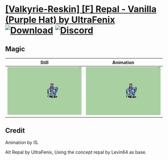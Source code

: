 # [\[Valkyrie-Reskin\] \[F\] Repal - Vanilla \(Purple Hat\) by UltraFenix](./) [![Download](https://img.shields.io/badge/Download--red?style=social&logo=github)](https://minhaskamal.github.io/DownGit/#/home?url=https://github.com/Klokinator/FE-Repo/tree/main/Battle%20Animations%2FMounted%20-%20Valks%2C%20MKs%2C%20Magi%2F%5BValkyrie-Reskin%5D%20%5BF%5D%20Repal%20-%20Vanilla%20(Purple%20Hat)%20by%20UltraFenix%2F6.%20Magic) [![Discord](https://img.shields.io/badge/Discord--blue?style=social&logo=discord)](https://discord.gg/C7VNGnyTPA)

## Magic

| Still | Animation |
| :---: | :-------: |
| ![Magic still](./Magic_000.png) | ![Magic](./Magic.gif) |

## Credit

Animation by IS.

Alt Repal by UltraFenix, Using the concept repal by Levin64 as base.
